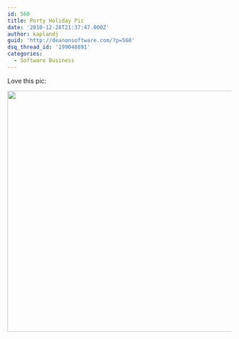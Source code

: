 ```yaml
---
id: 560
title: Porty Holiday Pic
date: '2010-12-28T21:37:47.000Z'
author: kaplandj
guid: 'http://deanonsoftware.com/?p=560'
dsq_thread_id: '199048891'
categories:
  - Software Business
---
```

Love this pic:

[<img class="alignnone size-full wp-image-561" title="166337_488150529495_593184495_5814417_3500791_n" src="http://deanonsoftware.com/wp-content/uploads/2010/12/166337_488150529495_593184495_5814417_3500791_n.jpg" alt="" width="720" height="540" srcset="http://deanonsoftware.com/wp-content/uploads/2010/12/166337_488150529495_593184495_5814417_3500791_n.jpg 720w, http://deanonsoftware.com/wp-content/uploads/2010/12/166337_488150529495_593184495_5814417_3500791_n-300x225.jpg 300w" sizes="(max-width: 720px) 100vw, 720px" />](http://deanonsoftware.com/wp-content/uploads/2010/12/166337_488150529495_593184495_5814417_3500791_n.jpg)
